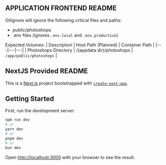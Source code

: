 ## APPLICATION FRONTEND README

Gitignore will ignore the following critical files and paths:
- public/photoshops
- .env files (ignores `.env.local` and `.env.production`)

Expected Volumes:
| Description | Host Path (Planned) | Container Path |
|---|---|---|
| Photoshops Directory | /\(appdata dir\)/photoshops | `/app/public/photoshops` |

## NextJS Provided README
This is a [Next.js](https://nextjs.org/) project bootstrapped with [`create-next-app`](https://github.com/vercel/next.js/tree/canary/packages/create-next-app).

## Getting Started
First, run the development server:

```bash
npm run dev
# or
yarn dev
# or
pnpm dev
# or
bun dev
```

Open [http://localhost:3000](http://localhost:3000) with your browser to see the result.

